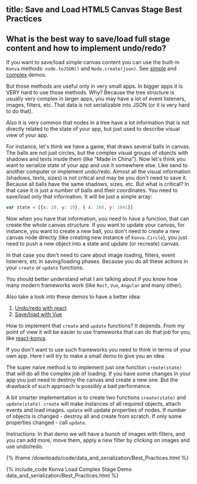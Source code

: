 title: Save and Load HTML5 Canvas Stage Best Practices
---

## What is the best way to save/load full stage content and how to implement undo/redo?

If you want to save/load simple canvas content you can use the built-in `Konva` methods: `node.toJSON()` and `Node.create(json)`.
See [simple](/docs/data_and_serialization/Simple_Load.html) and [complex](/docs/data_and_serialization/Complex_Load.html) demos.

But those methods are useful only in very small apps. In bigger apps it is VERY hard to use those methods. Why? Because the tree structure is usually very complex in larger apps, you may have a lot of event listeners, images, filters, etc. That data is not serializable into JSON (or it is very hard to do that).

Also it is very common that nodes in a tree have a lot information that is not directly related to the state of your app, but just used to describe visual view of your app.

For instance, let's think we have a game, that draws several balls in canvas. The balls are not just circles, but the complex visual groups of objects with shadows and texts inside them (like "Made in China"). Now let's think you want to serialize state of your app and use it somewhere else. Like send to another computer or implement undo/redo. Almost all the visual information (shadows, texts, sizes) is not critical and may be you don't need to save it. Because all balls have the same shadows, sizes, etc. But what is critical? In that case it is just a number of balls and their coordinates. You need to save/load only that information. It will be just a simple array:

```javascript
var state = [{x: 10, y: 10}, { x: 160, y: 1041}]
```

Now when you have that information, you need to have a function, that can create the whole canvas structure.
If you want to update your canvas, for instance, you want to create a new ball, you don't need to create a new canvas node directly (like creating new instance of `Konva.Circle`), you just need to push a new object into a state and update (or recreate) canvas.

In that case you don't need to care about image loading, filters, event listeners, etc in saving/loading phases. Because you do all these actions in your `create` or `update` functions.

You should better understand what I am talking about if you know how many modern frameworks work (like `Rect`, `Vue`, `Angular` and many other).

Also take a look into these demos to have a better idea:
1. [Undo/redo with react](/docs/react/Undo-Redo.html)
1. [Save/load with Vue](/docs/vue/Save-Load.html)

How to implement that `create` and `update` functions? It depends. From my point of view it will be easier to use frameworks that can do that job for you, like [react-konva](/docs/react/).

If you don't want to use such frameworks you need to think in terms of your own app. Here I will try to make a small demo to give you an idea.

The super naive method is to implement just one function `create(state)` that will do all the complex job of loading.
If you have some changes in your app you just need to destroy the canvas and create a new one. But the drawback of such approach is possibly a bad performance.

A bit smarter implementation is to create two functions `create(state)` and `update(state)`. `create` will make instances of all required objects, attach events and load images. `update` will update properties of nodes. If number of objects is changed - destroy all and create from scratch. If only some properties changed - call `update`.

Instructions: In that demo we will have a bunch of images with filters, and you can add more, move them, apply a new filter by clicking on images and use undo/redo.


{% iframe /downloads/code/data_and_serialization/Best_Practices.html %}

{% include_code Konva Load Complex Stage Demo data_and_serialization/Best_Practices.html %}
